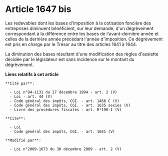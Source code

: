 # Article 1647 bis

Les redevables dont les bases d'imposition à la cotisation foncière des entreprises diminuent bénéficient, sur leur demande,
d'un dégrèvement correspondant à la différence entre les bases de l'avant-dernière année et celles de la dernière année
précédant l'année d'imposition. Ce dégrèvement est pris en charge par le Trésor au titre des articles 1641 à 1644. 

La diminution des bases résultant d'une modification des règles d'assiette décidée par le législateur est sans incidence sur
le montant du dégrèvement.

**Liens relatifs à cet article**

	**Cité par**:

	  - Loi n°94-1131 du 27 décembre 1994 - art. 2 (V)
	  - Loi - art. 44 (V)
	  - Code général des impôts, CGI. - art. 1466 C (V)
	  - Code général des impôts, CGI. - art. 1635 sexies (V)
	  - Livre des procédures fiscales - art. R*190-1 (V)

	**Cite**:

	  - Loi
	  - Code général des impôts, CGI. - art. 1641 (V)

	**Modifié par**:

	  - Loi n°2009-1673 du 30 décembre 2009 - art. 2 (V)
